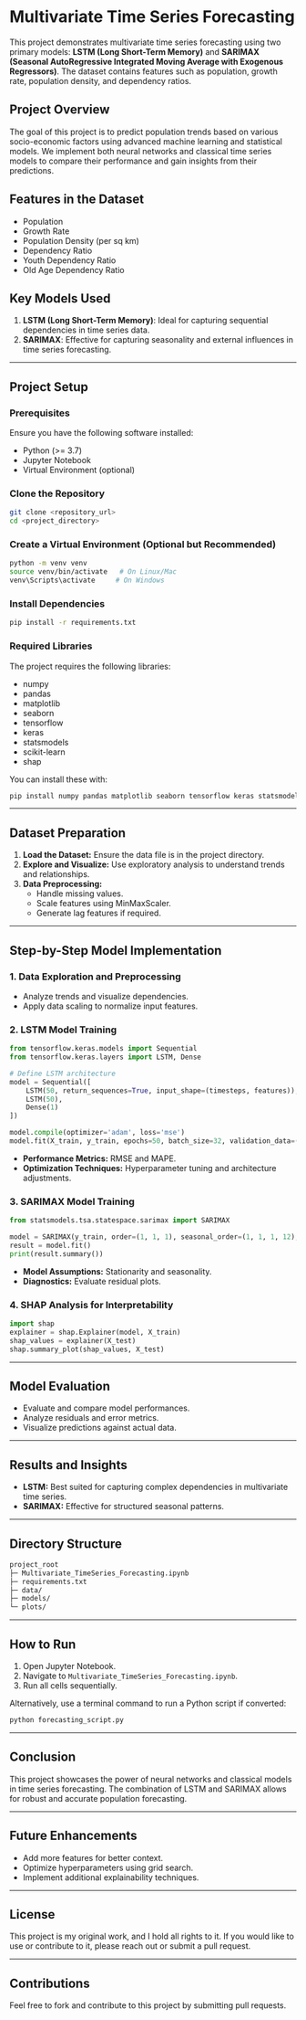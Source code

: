 # Multivariate Time Series Forecasting

This project demonstrates multivariate time series forecasting using two primary models: **LSTM (Long Short-Term Memory)** and **SARIMAX (Seasonal AutoRegressive Integrated Moving Average with Exogenous Regressors)**. The dataset contains features such as population, growth rate, population density, and dependency ratios.

## Project Overview
The goal of this project is to predict population trends based on various socio-economic factors using advanced machine learning and statistical models. We implement both neural networks and classical time series models to compare their performance and gain insights from their predictions.

## Features in the Dataset
- Population
- Growth Rate
- Population Density (per sq km)
- Dependency Ratio
- Youth Dependency Ratio
- Old Age Dependency Ratio

## Key Models Used
1. **LSTM (Long Short-Term Memory)**: Ideal for capturing sequential dependencies in time series data.
2. **SARIMAX**: Effective for capturing seasonality and external influences in time series forecasting.

---
## Project Setup

### Prerequisites
Ensure you have the following software installed:

- Python (>= 3.7)
- Jupyter Notebook
- Virtual Environment (optional)

### Clone the Repository
```bash
git clone <repository_url>
cd <project_directory>
```

### Create a Virtual Environment (Optional but Recommended)
```bash
python -m venv venv
source venv/bin/activate   # On Linux/Mac
venv\Scripts\activate     # On Windows
```

### Install Dependencies
```bash
pip install -r requirements.txt
```

### Required Libraries
The project requires the following libraries:

- numpy
- pandas
- matplotlib
- seaborn
- tensorflow
- keras
- statsmodels
- scikit-learn
- shap

You can install these with:
```bash
pip install numpy pandas matplotlib seaborn tensorflow keras statsmodels scikit-learn shap
```

---
## Dataset Preparation

1. **Load the Dataset:** Ensure the data file is in the project directory.
2. **Explore and Visualize:** Use exploratory analysis to understand trends and relationships.
3. **Data Preprocessing:**
   - Handle missing values.
   - Scale features using MinMaxScaler.
   - Generate lag features if required.
   
---
## Step-by-Step Model Implementation

### 1. Data Exploration and Preprocessing
- Analyze trends and visualize dependencies.
- Apply data scaling to normalize input features.

### 2. LSTM Model Training
```python
from tensorflow.keras.models import Sequential
from tensorflow.keras.layers import LSTM, Dense

# Define LSTM architecture
model = Sequential([
    LSTM(50, return_sequences=True, input_shape=(timesteps, features)),
    LSTM(50),
    Dense(1)
])

model.compile(optimizer='adam', loss='mse')
model.fit(X_train, y_train, epochs=50, batch_size=32, validation_data=(X_test, y_test))
```
- **Performance Metrics:** RMSE and MAPE.
- **Optimization Techniques:** Hyperparameter tuning and architecture adjustments.

### 3. SARIMAX Model Training
```python
from statsmodels.tsa.statespace.sarimax import SARIMAX

model = SARIMAX(y_train, order=(1, 1, 1), seasonal_order=(1, 1, 1, 12), exog=X_train)
result = model.fit()
print(result.summary())
```
- **Model Assumptions:** Stationarity and seasonality.
- **Diagnostics:** Evaluate residual plots.

### 4. SHAP Analysis for Interpretability
```python
import shap
explainer = shap.Explainer(model, X_train)
shap_values = explainer(X_test)
shap.summary_plot(shap_values, X_test)
```

---
## Model Evaluation
- Evaluate and compare model performances.
- Analyze residuals and error metrics.
- Visualize predictions against actual data.

---
## Results and Insights
- **LSTM:** Best suited for capturing complex dependencies in multivariate time series.
- **SARIMAX:** Effective for structured seasonal patterns.

---
## Directory Structure
```bash
project_root
├─ Multivariate_TimeSeries_Forecasting.ipynb
├─ requirements.txt
├─ data/
├─ models/
└─ plots/
```

---
## How to Run
1. Open Jupyter Notebook.
2. Navigate to `Multivariate_TimeSeries_Forecasting.ipynb`.
3. Run all cells sequentially.

Alternatively, use a terminal command to run a Python script if converted:
```bash
python forecasting_script.py
```

---
## Conclusion
This project showcases the power of neural networks and classical models in time series forecasting. The combination of LSTM and SARIMAX allows for robust and accurate population forecasting.

---
## Future Enhancements
- Add more features for better context.
- Optimize hyperparameters using grid search.
- Implement additional explainability techniques.

---
## License
This project is my original work, and I hold all rights to it. If you would like to use or contribute to it, please reach out or submit a pull request.

---
## Contributions
Feel free to fork and contribute to this project by submitting pull requests.

